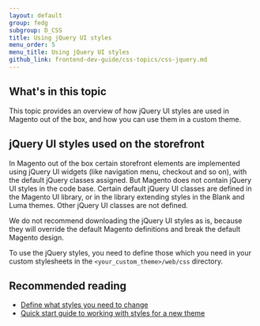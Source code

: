```yaml
---
layout: default
group: fedg
subgroup: D_CSS
title: Using jQuery UI styles
menu_order: 5
menu_title: Using jQuery UI styles
github_link: frontend-dev-guide/css-topics/css-jquery.md
---
```


<h2>What's in this topic</h2>

This topic provides an overview of how jQuery UI styles are used in Magento out of the box, and how you can use them in a custom theme.

## jQuery UI styles used on the storefront

In Magento out of the box certain storefront elements are implemented using jQuery UI widgets (like navigation menu, checkout and so on), with the default jQuery classes assigned. But Magento does not contain jQuery UI styles in the code base. Certain default jQuery UI classes are defined in the Magento UI library, or in the library extending styles in the Blank and Luma themes. Other jQuery UI classes are not defined. 

We do not recommend downloading the jQuery UI styles as is, because they will override the default Magento definitions and break the default Magento design. 

To use the jQuery styles, you need to define those which you need in your custom stylesheets in the `<your_custom_theme>/web/css` directory.

## Recommended reading

- [Define what styles you need to change]({{site.gdeurl}}frontend-dev-guide/themes/debug-theme.html#debug-theme-style)
- [Quick start guide to working with styles for a new theme]({{site.gdeurl}}frontend-dev-guide/css-guide/css_quick_guide_overview.html)

